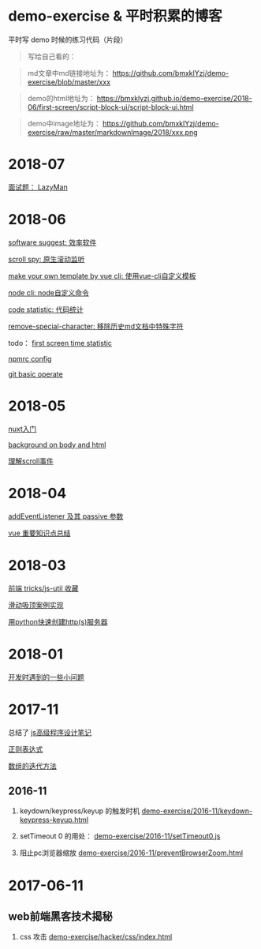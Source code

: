 # demo-exercise & 平时积累的博客
平时写 demo 时候的练习代码（片段）

>写给自己看的：

>md文章中md链接地址为：
https://github.com/bmxklYzj/demo-exercise/blob/master/xxx

>demo的html地址为：
https://bmxklyzj.github.io/demo-exercise/2018-06/first-screen/script-block-ui/script-block-ui.html

>demo中image地址为：
https://github.com/bmxklYzj/demo-exercise/raw/master/markdownImage/2018/xxx.png

# 2018-07

[面试题： LazyMan](https://github.com/bmxklYzj/demo-exercise/blob/master/2018-07/lazyMan/lazyMan.md)

# 2018-06

[software suggest: 效率软件](https://github.com/bmxklYzj/demo-exercise/blob/master/2018-06/software-on-computer.md)

[scroll spy: 原生滚动监听](https://github.com/bmxklYzj/demo-exercise/blob/master/2018-06/menu-content-scroll/menu-content-scroll.md)

[make your own template by vue cli: 使用vue-cli自定义模板](https://github.com/bmxklYzj/demo-exercise/blob/master/2018-06/vue-cli-template/vue-cli-template.md)


[node cli: node自定义命令](https://github.com/bmxklYzj/demo-exercise/blob/master/2018-06/node-cli/node-cli.md)

[code statistic: 代码统计](https://github.com/bmxklYzj/demo-exercise/blob/master/2018-06/code-statistic/code-statistic.md)

[remove-special-character: 移除历史md文档中特殊字符](https://github.com/bmxklYzj/demo-exercise/blob/master/2018-06/remove-special-character/remove-special-character.md)


todo： [first screen time statistic](https://github.com/bmxklYzj/demo-exercise/blob/master/2018-06/first-screen/first-screen.md)

[npmrc config](https://github.com/bmxklYzj/demo-exercise/blob/master/2018-06/npmrc.md)

[git basic operate](https://github.com/bmxklYzj/demo-exercise/blob/master/2018-06/git/git-basic-operate.md)

# 2018-05

[nuxt入门](https://github.com/bmxklYzj/demo-exercise/blob/master/2018-05/nuxt/nuxt.md)


[background on body and html](https://github.com/bmxklYzj/demo-exercise/blob/master/2018-05/html_and_body/html_and_body.md)

[理解scroll事件](https://github.com/bmxklYzj/demo-exercise/blob/master/2018-05/scroll/scroll.md)

# 2018-04

[addEventListener 及其 passive 参数](https://github.com/bmxklYzj/demo-exercise/blob/master/2018-04/addEventListener.md)

[vue 重要知识点总结](https://github.com/bmxklYzj/demo-exercise/blob/master/2018-03/vue/vue.md)

# 2018-03

[前端 tricks/js-util 收藏](https://github.com/bmxklYzj/demo-exercise/blob/master/js/js-tricks.md)

[滑动吸顶案例实现](https://github.com/bmxklYzj/demo-exercise/blob/master/2018-03/scroll-and-sticky/scroll-and-sticky.md)

[用python快速创建http(s)服务器](https://github.com/bmxklYzj/demo-exercise/blob/master/2018-03/user-python-to-create-web-server.md)


# 2018-01
[开发时遇到的一些小问题](https://github.com/bmxklYzj/demo-exercise/blob/master/2017-08/iframe/README.md)

# 2017-11

总结了 [js高级程序设计笔记](https://github.com/bmxklYzj/demo-exercise/blob/master/js/js高级程序设计笔记.md)

[正则表达式](https://github.com/bmxklYzj/demo-exercise/blob/master/js/正则表达式.md)

[数组的迭代方法](https://github.com/bmxklYzj/demo-exercise/blob/master/js/数组的迭代方法.md)

## 2016-11

1. keydown/keypress/keyup 的触发时机 [demo-exercise/2016-11/keydown-keypress-keyup.html](demo-exercise/2016-11/keydown-keypress-keyup.html)

2. setTimeout 0 的用处： [demo-exercise/2016-11/setTimeout0.js](demo-exercise/2016-11/setTimeout0.js)

3. 阻止pc浏览器缩放
[demo-exercise/2016-11/preventBrowserZoom.html](demo-exercise/2016-11/preventBrowserZoom.html)


# 2017-06-11

## web前端黑客技术揭秘

1. css 攻击
[demo-exercise/hacker/css/index.html](demo-exercise/hacker/css/index.html)
